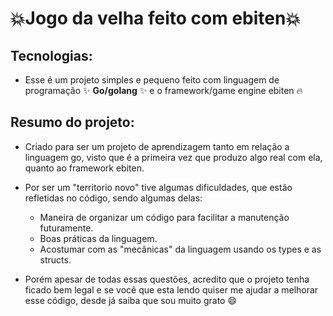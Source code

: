 # :collision:**Jogo da velha feito com ebiten**:collision:

## Tecnologias:

- Esse é um projeto simples e pequeno feito com linguagem de programação :sparkles: **Go/golang** :sparkles: e o framework/game engine ebiten :fire:

## Resumo do projeto:

- Criado para ser um projeto de aprendizagem tanto em relação a linguagem go, visto que é a primeira vez que produzo algo real com ela, quanto ao framework ebiten.

- Por ser um "territorio novo" tive algumas dificuldades, que estão refletidas no código, sendo algumas delas:
    - Maneira de organizar um código para facilitar a manutenção futuramente.
    - Boas práticas da linguagem.
    - Acostumar com as "mecânicas" da linguagem usando os types e as structs.

- Porém apesar de todas essas questões, acredito que o projeto tenha ficado bem legal e se você que esta lendo quiser me ajudar a melhorar esse código, desde já saiba que sou muito grato :smile:


